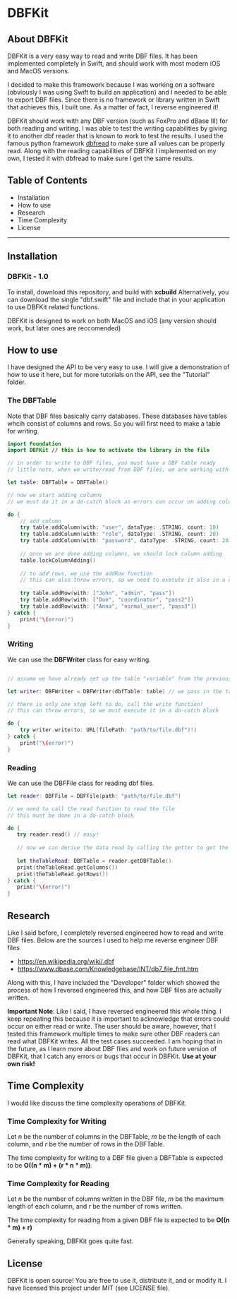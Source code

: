 #  DBFKit

## About DBFKit
DBFKit is a very easy way to read and write DBF files. It has been implemented completely in Swift, and should work with most modern iOS and MacOS versions.

I decided to make this framework because I was working on a software (obviously I was using Swift to build an application) and I needed to be able to export DBF files. Since there is no framework or library written in Swift that achieves this, I built one. As a matter of fact, I reverse engineered it!

DBFKit should work with any DBF version (such as FoxPro and dBase III) for both reading and writing. I was able to test the writing capabilities by giving it to another dbf reader that is known to work to test the results. I used the famous python framework [dbfread](https://github.com/olemb/dbfread) to make sure all values can be properly read. Along with the reading capabilities of DBFKit I implemented on my own, I tested it with dbfread to make sure I get the same results.

## Table of Contents

- Installation
- How to use
- Research
- Time Complexity
- License

---

## Installation
### DBFKit - 1.0

To install, download this repository, and build with **xcbuild**
Alternatively, you can download the single "dbf.swift" file and include that in your application to use DBFKit related functions.

DBFKit is designed to work on both MacOS and iOS (any version should work, but later ones are reccomended)

## How to use

I have designed the API to be very easy to use. I will give a demonstration of how to use it here, but for more tutorials on the API, see the "Tutorial" folder.

### The DBFTable

Note that DBF files basically carry databases. These databases have tables whcih consist of columns and rows. So you will first need to make a table for writing.

```swift
import Foundation
import DBFKit // this is how to activate the library in the file

// in order to write to DBF files, you must have a DBF table ready
// little note, when we write/read from DBF files, we are working with tables, dbf files are literally a database!

let table: DBFTable = DBFTable()

// now we start adding columns
// we must do it in a do-catch block as errors can occur on adding columns

do {
    // add column
    try table.addColumn(with: "user", dataType: .STRING, count: 10)
    try table.addColumn(with: "role", dataType: .STRING, count: 20)
    try table.addColumn(with: "password", dataType: .STRING, count: 20)
    
    // once we are done adding columns, we should lock column adding
    table.lockColumnAdding()
    
    // to add rows, we use the addRow function
    // this can also throw errors, so we need to execute it also in a do-catch block
    
    try table.addRow(with: ["John", "admin", "pass"])
    try table.addRow(with: ["Doe", "coordinator", "pass2"])
    try table.addRow(with: ["Anna", "normal_user", "pass3"])
} catch {
    print("\(error)")
}
```

### Writing

We can use the **DBFWriter** class for easy writing.

```swift

// assume we have already set up the table "variable" from the previous example

let writer: DBFWriter = DBFWriter(dbfTable: table) // we pass in the table we made

// there is only one step left to do, call the write function!
// this can throw errors, so we must execute it in a do-catch block

do {
    try writer.write(to: URL(filePath: "path/to/file.dbf")!)
} catch {
    print("\(error)")
}
```
 ### Reading
 
 We can use the DBFFile class for reading dbf files.
 
 ```swift
 let reader: DBFFile = DBFFile(path: "path/to/file.dbf")
 
 // we need to call the read function to read the file
 // this must be done in a do-catch block
 
do {
    try reader.read() // easy!
    
    // now we can derive the data read by calling the getter to get the table
    
    let theTableRead: DBFTable = reader.getDBFTable()
    print(theTableRead.getColumns())
    print(theTableRead.getRows())
} catch {
    print("\(error)")
}
 ```

## Research

Like I said before, I completely reversed engineered how to read and write DBF files. Below are the sources I used to help me reverse engineer DBF files

- https://en.wikipedia.org/wiki/.dbf
- https://www.dbase.com/Knowledgebase/INT/db7_file_fmt.htm

Along with this, I have included the "Developer" folder which showed the process of how I reversed engineered this, and how DBF files are actually written. 

**Important Note**: Like I said, I have reversed engineered this whole thing. I keep repeating this because it is important to acknowledge that errors could occur on either read or write. The user should be aware, however, that I tested this framework multiple times to make sure other DBF readers can read what DBFKit writes. All the test cases succeeded. I am hoping that in the future, as I learn more about DBF files and work on future version of DBFKit, that I catch any errors or bugs that occur in DBFKit. **Use at your own risk!**

## Time Complexity

I would like discuss the time complexity operations of DBFKit.

### Time Complexity for Writing

Let _n_ be the number of columns in the DBFTable, _m_ be the length of each column, and _r_ be the number of rows in the DBFTable.

The time complexity for writing to a DBF file given a DBFTable is expected to be **O((n \* m) + (r \* n \* m))**.

### Time Complexity for Reading

Let _n_ be the number of columns written in the DBF file, _m_ be the maximum length of each column, and _r_ be the number of rows written.

The time complexity for reading from a given DBF file is expected to be **O((n \* m) + r)**

Generally speaking, DBFKit goes quite fast.

## License

DBFKit is open source! You are free to use it, distribute it, and or modify it. I have licensed this project under MIT (see LICENSE file).
